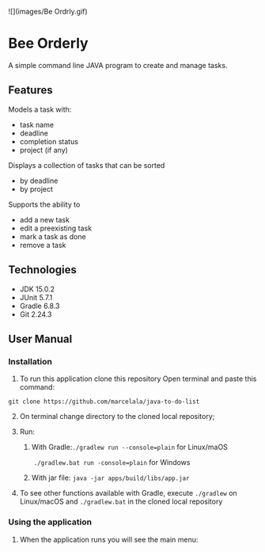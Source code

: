 ![](images/Be Ordrly.gif)

# **Bee Orderly**

A simple command line JAVA program to create and manage tasks.

## Features

Models a task with:
- task name
- deadline
- completion status
- project (if any)
  

Displays a collection of tasks that can be sorted
- by deadline
- by project
  

Supports the ability to
- add a new task
- edit a preexisting task
- mark a task as done
- remove a task



## Technologies

- JDK 15.0.2
- JUnit 5.7.1
- Gradle 6.8.3
- Git 2.24.3

## User Manual

### **Installation**

1. To run this application clone this repository 
        Open terminal and paste this command:

``git clone https://github.com/marcelala/java-to-do-list``


2. On terminal change directory to the cloned local repository;


3. Run:


    1. With Gradle:`./gradlew run --console=plain` for Linux/maOS

        ​						`./gradlew.bat run -console=plain` for Windows

    2. With jar file: `java -jar apps/build/libs/app.jar`


4. To see other functions available with Gradle, execute 
   `./gradlew` on Linux/macOS and `./gradlew.bat` in the cloned local repository


### **Using the application**


1. When the application runs you will see the main menu: